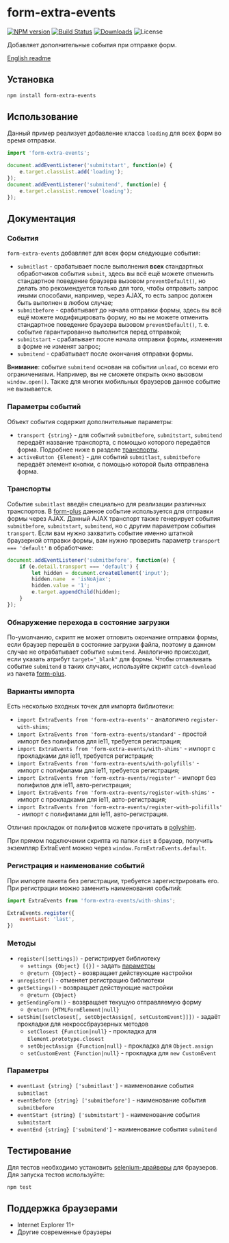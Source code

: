 # form-extra-events

[![NPM version](http://img.shields.io/npm/v/form-extra-events.svg?style=flat)](https://www.npmjs.org/package/form-extra-events)
[![Build Status](https://img.shields.io/travis/paulzi/form-extra-events/master.svg)](https://travis-ci.org/paulzi/form-extra-events)
[![Downloads](https://img.shields.io/npm/dt/form-extra-events.svg)](https://www.npmjs.org/package/form-extra-events)
![License](https://img.shields.io/npm/l/form-extra-events.svg)

Добавляет дополнительные события при отправке форм.

[English readme](https://github.com/paulzi/form-extra-events/)

## Установка

```sh
npm install form-extra-events
```

## Использование

Данный пример реализует добавление класса `loading` для всех форм во время отправки.

```javascript
import 'form-extra-events';

document.addEventListener('submitstart', function(e) {
    e.target.classList.add('loading');
});
document.addEventListener('submitend', function(e) {
    e.target.classList.remove('loading');
});
```

## Документация

### События

`form-extra-events` добавляет для всех форм следующие события:

- `submitlast` - срабатывает после выполнения **всех** стандартных обработчиков события `submit`, здесь вы всё ещё можете отменить стандартное поведение браузера вызовом `preventDefault()`, но делать это рекомендуется только для того, чтобы отправить запрос иными способами, например, через AJAX, то есть запрос должен быть выполнен в любом случае;
- `submitbefore` - срабатывает до начала отправки формы, здесь вы всё ещё можете модифицировать форму, но вы не можете отменить стандартное поведение браузера вызовом `preventDefault()`, т. е. событие гарантированно выполнится перед отправкой;
- `submitstart` - срабатывает после начала отправки формы, изменения в форме не изменят запрос;
- `submitend` - срабатывает после окончания отправки формы.

**Внимание**: событие `submitend` основан на событии `unload`, со всеми его ограничениями.
Например, вы не сможете открыть окно вызовом `window.open()`.
Также для многих мобильных браузеров данное событие не вызывается.

### Параметры событий

Объект события содержит дополнительные параметры:

- `transport {string}` - для событий `submitbefore`, `submitstart`, `submitend` передаёт название транспорта, с помощью которого передаётся форма. Подробнее ниже в разделе [транспорты](#Транспорты).
- `activeButton {Element}` - для событий `submitlast`, `submitbefore` передаёт элемент кнопки, с помощью которой была отправлена форма.

### Транспорты

Событие `submitlast` введён специально для реализации различных транспортов.
В [form-plus](https://github.com/paulzi/form-plus/) данное событие используется для отправки формы через AJAX.
Данный AJAX транспорт также генерирует события `submitbefore`, `submitstart`, `submitend`, но с другим параметром события `transport`.
Если вам нужно захватить событие именно штатной браузерной отправки формы, вам нужно проверить параметр `transport === 'default'` в обработчике:

```javascript
document.addEventListener('submitbefore', function(e) {
    if (e.detail.transport === 'default') {
        let hidden = document.createElement('input');
        hidden.name  = 'isNoAjax';
        hidden.value = '1'; 
        e.target.appendChild(hidden);
    }
});
```

### Обнаружение перехода в состояние загрузки

По-умолчанию, скрипт не может отловить окончание отправки формы, если браузер перешёл в состояние загрузки файла, поэтому в данном случае не отрабатывает событие `submitend`.
Аналогично происходит, если указать атрибут `target="_blank"` для формы. 
Чтобы отлавливать событие `submitend` в таких случаях, используйте скрипт `catch-download` из пакета [form-plus](https://github.com/paulzi/form-plus/).

### Варианты импорта

Есть несколько входных точек для импорта библиотеки:

- `import ExtraEvents from 'form-extra-events'` - аналогично `register-with-shims`;
- `import ExtraEvents from 'form-extra-events/standard'` - простой импорт без полифилов для ie11, требуется регистрация;
- `import ExtraEvents from 'form-extra-events/with-shims'` - импорт с прокладками для ie11, требуется регистрация;
- `import ExtraEvents from 'form-extra-events/with-polyfills'` - импорт с полифилами для ie11, требуется регистрация;
- `import ExtraEvents from 'form-extra-events/register'` - импорт без полифилов для ie11, авто-регистрация;
- `import ExtraEvents from 'form-extra-events/register-with-shims'` - импорт с прокладками для ie11, авто-регистрация;
- `import ExtraEvents from 'form-extra-events/register-with-polifills'` - импорт с полифилами для ie11, авто-регистрация.

Отличия прокладок от полифилов можете прочитать в [polyshim](https://github.com/paulzi/polyshim/).

При прямом подключении скрипта из папки `dist` в браузер, получить экземпляр ExtraEvent можно через `window.FormExtraEvents.default`.

### Регистрация и наименование событий

При импорте пакета без регистрации, требуется зарегистрировать его. При регистрации можно заменить наименования событий:

```javascript
import ExtraEvents from 'form-extra-events/with-shims';

ExtraEvents.register({
    eventLast: 'last',
})
```

### Методы 

- `register([settings])` - регистрирует библиотеку
    - `settings {Object} [{}]` - задать [параметры](#Параметры)
    - `@return {Object}` - возвращает действующие настройки
- `unregister()` - отменяет регистрацию библиотеки
- `getSettings()` - возвращает действующие настройки
    - `@return {Object}`
- `getSendingForm()` - возвращает текущую отправляемую форму
    - `@return {HTMLFormElement|null}` 
- `setShim([setClosest[, setObjectAssign[, setCustomEvent]]])` - задаёт прокладки для некроссбраузерных методов
    - `setClosest {Function|null}` - прокладка для `Element.prototype.closest`
    - `setObjectAssign {Function|null}` - прокладка для `Object.assign`
    - `setCustomEvent {Function|null}` - прокладка для `new CustomEvent`

### Параметры

- `eventLast {string} ['submitlast']` - наименование события `submitlast` 
- `eventBefore {string} ['submitbefore']` - наименование события `submitbefore` 
- `eventStart {string} ['submitstart']` - наименование события `submitstart` 
- `eventEnd {string} ['submitend']` - наименование события `submitend` 

## Тестирование

Для тестов необходимо установить [selenium-драйверы](https://seleniumhq.github.io/selenium/docs/api/javascript/index.html) для браузеров.
Для запуска тестов используйте:

```sh
npm test
```

## Поддержка браузерами

- Internet Explorer 11+
- Другие современные браузеры
